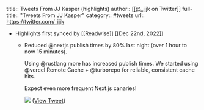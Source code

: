 title:: Tweets From JJ Kasper (highlights)
author:: [[@_ijjk on Twitter]]
full-title:: "Tweets From JJ Kasper"
category:: #tweets
url:: https://twitter.com/_ijjk

- Highlights first synced by [[Readwise]] [[Dec 22nd, 2022]]
	- Reduced @nextjs publish times by 80% last night (over 1 hour to now 15 minutes).
	  
	  Using @rustlang more has increased publish times. We started using @vercel Remote Cache + @turborepo for reliable, consistent cache hits.
	  
	  Expect even more frequent Next.js canaries! 
	  
	  ![](https://pbs.twimg.com/media/FhoqEpEVQAA0_0d.jpg) ([View Tweet](https://twitter.com/_ijjk/status/1592638873620090880))